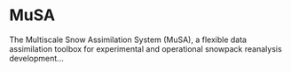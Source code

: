 # MuSA
The Multiscale Snow Assimilation System (MuSA), a flexible data assimilation toolbox for experimental and operational snowpack reanalysis development...

